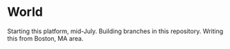 # World
Starting this platform, mid-July.
Building branches in this repository. Writing this from Boston, MA area.

